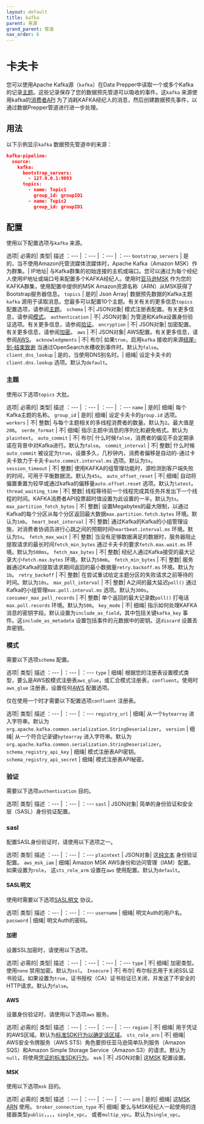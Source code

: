 ```yaml
---
layout: default
title: kafka
parent: 来源
grand_parent: 管道
nav_order: 6
---
```


# 卡夫卡

您可以使用Apache Kafka源（`kafka`）在Data Prepper中读取一个或多个Kafka的记录[主题](https://kafka.apache.org/intro#intro_concepts_and_terms)。这些记录保存了您的数据预先管道可以吸收的事件。这`kafka` 来源使用kafka的[消费者API](https://kafka.apache.org/documentation/#consumerapi) 为了消耗KAFKA经纪人的消息，然后创建数据预先事件，以通过数据Prepper管道进行进一步处理。

## 用法

以下示例显示`kafka` 数据预先管道中的来源：

```json
kafka-pipeline:
  source:
    kafka:
      bootstrap_servers:
        - 127.0.0.1:9093
      topics:
        - name: Topic1
          group_id: groupID1
        - name: Topic2
          group_id: groupID1
```

## 配置

使用以下配置选项与`kafka` 来源。

选项| 必需的| 类型| 描述
：--- | ：--- | ：--- | ：---
`bootstrap_servers` | 是的，当不使用Amazon托管流媒体流媒体时，Apache Kafka（Amazon MSK）作为群集。| IP地址| 与Kafka群集的初始连接的主机或端口。您可以通过为每个经纪人使用IP地址或端口号来配置多个KAFKA经纪人。使用时[亚马逊MSK](https://aws.amazon.com/msk/) 作为您的KAFKA群集，使用配置中提供的MSK Amazon资源名称（ARN）从MSK获得了Bootstrap服务器信息。
`topics` | 是的| Json Array| 数据预先数据的Kafka主题`kafka` 源用于读取消息。您最多可以配置10个主题。有关有关的更多信息`topics` 配置选项，请参阅[主题](#topics)。
`schema` | 不| JSON对象| 模式注册表配置。有关更多信息，请参阅[模式](#schema)。
`authentication` | 不| JSON对象| 为管道和Kafka设置身份验证选项。有关更多信息，请参阅[验证](#authentication)。
`encryption` | 不| JSON对象| 加密配置。有关更多信息，请参阅[加密](#encryption)。
`aws` | 不| JSON对象| AWS配置。有关更多信息，请参阅[AWS](#aws)。
`acknowledgments` | 不| 布尔| 如果`true`，启用`kafka` 接收的来源[结尾-到-结束致谢]({{site.url}}{{site.baseurl}}/data-prepper/pipelines/pipelines/#end-to-end-acknowledgments) 当通过OpenSearch水槽收到事件时。默认为`false`。
`client_dns_lookup` | 是的，当使用DNS别名时。| 细绳| 设定卡夫卡的`client.dns.lookup` 选项。默认为`default`。

### 主题

使用以下选项`topics` 大批。

选项| 必需的| 类型| 描述
：--- | ：--- | ：--- | ：---
`name` | 是的| 细绳| 每个Kafka主题的名称。
`group_id` | 是的| 细绳| 设定卡夫卡的`group.id` 选项。
`workers` | 不| 整数| 与每个主题相关的多线程消费者的数量。默认为`2`。最大值是`200`。
`serde_format` | 不| 细绳| 指示主题中消息的序列化和避免格式。默认为`plaintext`。
`auto_commit` | 不| 布尔| 什么时候`false`，消费者的偏见不会定期承诺在背景中对Kafka进行。默认为`false`。
`commit_interval` | 不| 整数| 什么时候`auto_commit` 被设定为`true`，设置多久，几秒钟内，消费者偏移是自动的-通过卡夫卡致力于卡夫卡`auto.commit.interval.ms` 选项。默认为`5s`。
`session_timeout` | 不| 整数| 使用KAFKA的组管理功能时，源检测到客户端失败的时间，可用于平衡数据流。默认为`45s`。
`auto_offset_reset` | 不| 细绳| 自动将偏置重置为较早或通过kafka的偏移量`auto.offset.reset` 选项。默认为`latest`。
`thread_waiting_time` | 不| 整数| 线程等待前一个线程完成其任务并发出下一个线程的时间。KAFKA消费者API投票超时值设置为此设置的一半。默认为`5s`。
`max_partition_fetch_bytes` | 不| 整数| 设置Megabytes的最大限制，以通过Kafka的每个分区从每个分区返回最大数据`max.partition.fetch.bytes` 环境。默认为`1mb`。
`heart_beat_interval` | 不| 整数| 通过Kafka的Kafka的小组管理设施，对消费者协调员进行心跳之间的预期时间`heartbeat.interval.ms` 环境。默认为`5s`。
`fetch_max_wait` | 不| 整数| 当没有足够数据满足的数据时，服务器阻止提取请求的最长时间`fetch_min_bytes` 通过卡夫卡的要求`fetch.max.wait.ms` 环境。默认为`500ms`。
`fetch_max_bytes` | 不| 整数| 经纪人通过Kafka接受的最大记录大小`fetch.max.bytes` 环境。默认为`50mb`。
`fetch_min_bytes` | 不| 整数| 服务器通过Kafka的提取请求期间返回的最小数据量`retry.backoff.ms` 环境。默认为`1b`。
`retry_backoff` | 不| 整数| 在尝试重试给定主题分区的失败请求之前等待的时间。默认为`10s`。
`max_poll_interval` | 不| 整数| A之间的最大延迟`poll()` 通过Kafka的小组管理`max.poll.interval.ms` 选项。默认为`300s`。
`consumer_max_poll_records` | 不| 整数| 单个返回的最大记录数`poll()` 打电话`max.poll.records` 环境。默认为`500`。
`key_mode` | 不| 细绳| 指示如何处理KAFKA消息的密钥字段。默认设置为`include_as_field`，其中包括关键`kafka_key` 事件。这`include_as_metadata` 设置包括事件的元数据中的密钥。这`discard` 设置丢弃密钥。

### 模式

需要以下选项`schema` 配置。

选项| 类型| 描述
：--- | ：--- | ：---
`type` | 细绳| 根据您的注册表设置模式类型，要么是AWS胶模式注册表`aws_glue`，或汇合模式注册表，`confluent`。使用时`aws_glue` 注册表，设置任何[AWS](#aws) 配置选项。

仅在使用一个时才需要以下配置选项`confluent` 注册表。

选项| 类型| 描述
：--- | ：--- | ：---
`registry_url` | 细绳| 从一个`bytearray` 进入字符串。默认为`org.apache.kafka.common.serialization.StringDeserializer`。
`version` | 细绳| 从一个符合记录键`bytearray` 进入字符串。默认为`org.apache.kafka.common.serialization.StringDeserializer`。
`schema_registry_api_key` | 细绳| 模式注册表API密钥。
`schema_registry_api_secret` | 细绳| 模式注册表API秘密。

### 验证

需要以下选项`authentication` 目的。

选项| 类型| 描述
：--- | ：--- | ：---
`sasl` | JSON对象| 简单的身份验证和安全层（SASL）身份验证配置。

### sasl

配置SASL身份验证时，请使用以下选项之一。


选项| 类型| 描述
：--- | ：--- | ：---
`plaintext` | JSON对象| 这[纯文本](#sasl-plaintext) 身份验证配置。
`aws_msk_iam` | 细绳| Amazon MSK AWS身份和访问管理（IAM）配置。如果设置为`role`， 这`sts_role_arm` 设置在`aws` 使用配置。默认为`default`。



#### SASL明文

使用时需要以下选项[SASL明文](https://kafka.apache.org/10/javadoc/org/apache/kafka/common/security/auth/SecurityProtocol.html) 协议。

选项| 类型| 描述
：--- | ：--- | ：---
`username` | 细绳| 明文Auth的用户名。
`password` | 细绳| 明文Auth的密码。

#### 加密

设置SSL加密时，请使用以下选项。

选项| 必需的| 类型| 描述
：--- | ：--- | ：--- | ：---
`type` | 不| 细绳| 加密类型。使用`none` 禁用加密。默认为`ssl`。
`Insecure` | 不| 布尔| 布尔标志用于关闭SSL证书验证。如果设置为`true`，证书授权（CA）证书验证已关闭，并发送了不安全的HTTP请求。默认为`false`。


#### AWS

设置身份验证时，请使用以下选项`aws` 服务。

选项| 必需的| 类型| 描述
：--- | ：--- | ：--- | ：---
`region` | 不| 细绳| 用于凭证的AWS区域。默认为[标准SDK行为以确定该区域](https://docs.aws.amazon.com/sdk-for-java/latest/developer-guide/region-selection.html)。
`sts_role_arn` | 不| 细绳| AWS安全令牌服务（AWS STS）角色要担任亚马逊简单队列服务（Amazon SQS）和Amazon Simple Storage Service（Amazon S3）的请求。默认为`null`，将使用[凭证的标准SDK行为](https://docs.aws.amazon.com/sdk-for-java/latest/developer-guide/credentials.html)。
`msk` | 不| JSON对象| 这[MSK](#msk) 配置设置。

#### MSK

使用以下选项`msk` 目的。

选项| 必需的| 类型| 描述
：--- | ：--- | ：--- | ：---
`arn` | 是的| 细绳| 这[MSK ARN](https://docs.aws.amazon.com/msk/1.0/apireference/configurations-arn.html) 使用。
`broker_connection_type` 不| 细绳| 要么与MSK经纪人一起使用的连接器类型`public`，，，，`single_vpc`， 或者`multip_vpc`。默认为`single_vpc`。


